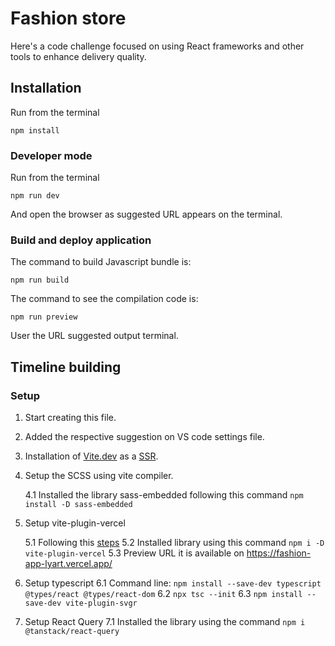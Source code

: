 # Fashion store

Here's a code challenge focused on using React frameworks and other tools to enhance delivery quality.

## Installation

Run from the terminal

```shell
npm install
```

### Developer mode

Run from the terminal

```shell
npm run dev
```

And open the browser as suggested URL appears on the terminal.

### Build and deploy application

The command to build Javascript bundle is:

```shell
npm run build
```

The command to see the compilation code is:

```shell
npm run preview
```

User the URL suggested output terminal.

## Timeline building

### Setup

1. Start creating this file.
2. Added the respective suggestion on VS code settings file.
3. Installation of [Vite.dev](https://vite.dev/guide/ssr#setting-up-the-dev-server) as a [SSR](https://github.com/bluwy/create-vite-extra/tree/master/template-ssr-react).
4. Setup the SCSS using vite compiler.

    4.1 Installed the library sass-embedded following this command `npm install -D sass-embedded`

5. Setup vite-plugin-vercel

    5.1 Following this [steps](https://vercel.com/docs/frameworks/vite#vite-plugin-vercel)
    5.2 Installed library using this command `npm i -D vite-plugin-vercel`
    5.3 Preview URL it is available on <https://fashion-app-lyart.vercel.app/>

6. Setup typescript
    6.1 Command line: `npm install --save-dev typescript @types/react @types/react-dom`
    6.2 `npx tsc --init`
    6.3 `npm install --save-dev vite-plugin-svgr`

7. Setup React Query
    7.1 Installed the library using the command `npm i @tanstack/react-query`
